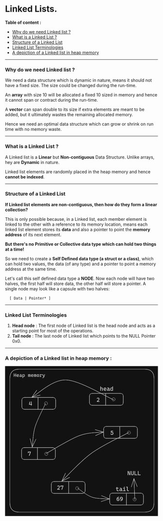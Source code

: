 # Linked Lists.

<!--toc:start-->

**Table of content :**

- [Why do we need Linked list ?](#why-do-we-need-linked-list)
- [What is a Linked List ?](#what-is-a-linked-list)
- [Structure of a Linked List](#structure-of-a-linked-list)
- [Linked List Terminologies](#linked-list-terminologies)
- [A depiction of a Linked list in heap memory](#a-depiction-of-a-linked-list-in-heap-memory)
<!--toc:end-->

---

### Why do we need Linked list ?

We need a data structure which is dynamic in nature, means it should not have a fixed size. The size could be changed during the run-time.

An **array** with size 10 will be allocated a fixed 10 sized in memory and hence it cannot span or contract during the run-time.

A **vector** can span double to its size if extra elements are meant to be added, but it ultimately wastes the remaining allocated memory.

Hence we need an optimal data structure which can grow or shrink on run time with no memory waste.

---

### What is a Linked List ?

A Linked list is a **Linear** but **Non-contiguous** Data Structure. Unlike arrays, hey are **Dynamic** in nature.

Linked list elements are randomly placed in the heap memory and hence **cannot be indexed**.

---

### Structure of a Linked List

**If Linked list elements are non-contiguous, then how do they form a linear collection?**

This is only possible because, in a Linked list, each member element is linked to the other with a reference to its memory location, means each linked list element stores its **data** and also a pointer to point the **memory address** of its next element.

**But there's no Primitive or Collective data type which can hold two things at a time!**

So we need to create a **Self Defined data type (a struct or a class)**, which can hold two values, the data (of any type) and a pointer to point a memory address at the same time.

Let's call this self defined data type a **NODE**. Now each node will have two halves, the first half will store data, the other half will store a pointer. A single node may look like a capsule with two halves:

```
  [ Data | Pointer* ]
```

---

### Linked List Terminologies

1. **Head node** : The first node of Linked list is the head node and acts as a starting point for most of the operations.
2. **Tail node** : The last node of Linked list which points to the NULL Pointer 0x0.

---

### A depiction of a Linked list in heap memory :

![Linked-List-1](https://github.com/amitsuthar69/assets/blob/main/linked-lists/linked-list-1.png?raw=true)

